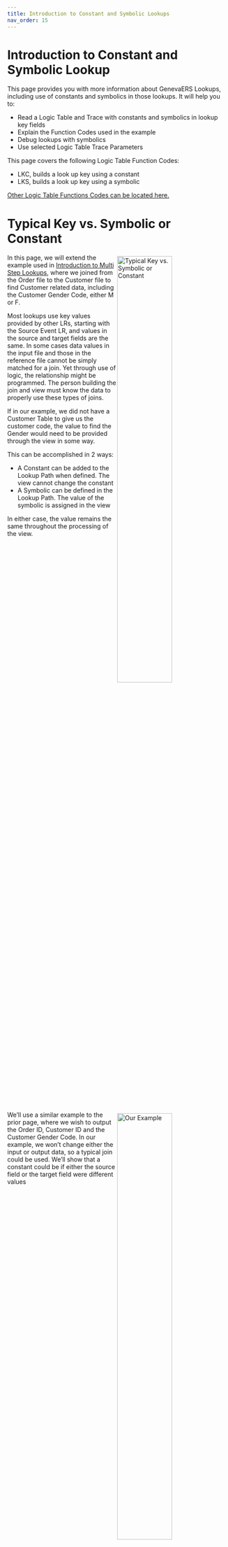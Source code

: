 ```yaml
---
title: Introduction to Constant and Symbolic Lookups
nav_order: 15
---
```


# Introduction to Constant and Symbolic Lookup

This page provides you with more information about GenevaERS Lookups, including use of constants and symbolics in those lookups.  It will help you to: 
- Read a Logic Table and Trace with constants and symbolics in lookup key fields 
- Explain the Function Codes used in the example
- Debug lookups with symbolics 
- Use selected Logic Table Trace Parameters

This page covers the following Logic Table Function Codes:
- LKC, builds a look up key using a constant
- LKS, builds a look up key using a symbolic

[Other Logic Table Functions Codes can be located here.](Intro11a_Logic_Table_Function_Codes.md)

<div style="clear: right" >

# Typical  Key vs. Symbolic or Constant

<img style="float: right;" width="50%" vspace="5" alt="Typical  Key vs. Symbolic or Constant" src=images/Module15-Constant_and_Symbolic_Lookups/Module15_Slide4.jpeg title="Typical  Key vs. Symbolic or Constant"/>

In this page, we will extend the example used in [Introduction to Multi Step Lookups](Intro14_Multi-Step_Lookups.md), where we joined from the Order file to the Customer file to find Customer related data, including the Customer Gender Code, either M or F.  

Most lookups use key values provided by other LRs, starting with the Source Event LR, and values in the source and target fields are the same. In some cases data values in the input file and those in the reference file cannot be simply matched for a join.  Yet through use of logic, the relationship might be programmed.   The person building the join and view must know the data to properly use these types of joins. 

If in our example, we did not have a Customer Table to give us the customer code, the value to find the Gender would need to be provided through the view in some way.  

This can be accomplished in 2 ways:  
- A Constant can be added to the Lookup Path when defined.  The view cannot change the constant
- A Symbolic can be defined in the Lookup Path.  The value of the symbolic is assigned in the view

In either case, the value remains the same throughout the processing of the view.

<div style="clear: right" >

<img style="float: right;" width="50%" vspace="5" alt="Our Example" src=images/Module15-Constant_and_Symbolic_Lookups/Module15_Slide5.jpeg title="Our Example"/>

We’ll use a similar example to the prior page, where we wish to output the Order ID, Customer ID and the Customer Gender Code.  In our example, we won’t change either the input or output data, so a typical join could be used.  We’ll show that a constant could be if either the source field or the target field were different values

<div style="clear: right" >

## A Constant Lookup Path

<img style="float: right;" width="50%" vspace="5" alt="A Constant Lookup Path" src=images/Module15-Constant_and_Symbolic_Lookups/Module15_Slide6.jpeg title="A Constant Lookup Path"/>

Both types of joins still require the source and target logical records to be specified, even when no fields from the source are used in the search.  Constants and symbolics can be used in combination with fields to perform a join, or they can be the only value to search the target reference file.  They can also be used in any step of a join.

A Constant can be used if the same value should be used in every search of the reference file.  The value to be used in the search for a matching record is placed directly in the Look-up Path definition.  The data type format must also be specified correctly to match the key data of the target reference file.

For our example we have defined this lookup path to use a constant of “M” for the Customer Code key.  We will also use another lookup path with a constant of “F”, which is not shown.

<div style="clear: right" >

## A Symbolic Lookup Path

<img style="float: right;" width="50%" vspace="5" alt="A Symbolic Lookup Path" src=images/Module15-Constant_and_Symbolic_Lookups/Module15_Slide7.jpeg title="A Symbolic Lookup Path"/>

A symbolic join is also defined in the lookup path.  But unlike the constant join, the value to be used in the search is not yet defined.  Rather, the symbolic is a key word that will be used in the view to assign what value should be used to search the target reference table.  In other words, the symbolic is a variable that is resolved using logic text in the view.  

Constants, symbolics and LR fields can be used together in the same join in any order or any combination.

In our example, we’ve defined a symbolic of GENCD for the Gender Code which we will assign in Logic Text.

<div style="clear: right" >

# Example View 

## Constants

<img style="float: right;" width="50%" vspace="5" alt="Example View: Constants" src=images/Module15-Constant_and_Symbolic_Lookups/Module15_Slide8.jpeg title="Example View: Constants"/>

Lookup paths that contain constants or symbolics are used like any other paths in views.  In both our example views we will use them in logic text.

We’ll use view 129 to demonstrate how paths with embedded constants operate.  In Column 3 of this view, our logic text will first look up to the Customer table using the Customer ID to find the Gender Code of either “M” or “F”.  Instead of using this as the key to the Gender Description table, we will use our new constant paths.

<div style="clear: right" >

## Symbolics

<img style="float: right;" width="50%" vspace="5" alt="Example View: Symbolics" src=images/Module15-Constant_and_Symbolic_Lookups/Module15_Slide9.jpeg title="Example View: Symbolics"/>

Symbolic views require logic text in order to assign the symbolic value.  The symbol (or variable) assigned in the path is assigned a value within the logic.  This is done by using the path name, followed by a semicolon, a dollar sign and the symbol name, and equal sign and then an assigned value as a constant.  Multiple symbolics can be assigned values one right after the others.

Our example view 130 shows how symbolics work.  As shown, the path name is used, followed by a semicolon, a dollar sign and the symbolic name “$GENCD”, an equal sign and a constant.  Notice that instead of requiring two paths on the prior view, one for “M” and the other for “F”, we now are able to use a single path for both conditions.

<div style="clear: right" >

## Constant Vs. Symbolic

<img style="float: right;" width="50%" vspace="5" alt="Constant Vs. Symbolic" src=images/Module15-Constant_and_Symbolic_Lookups/Module15_Slide10.jpeg title="Constant Vs. Symbolic"/>

The Constant and Symbolic Functions both populate a lookup key using a constant value rather than a value from an input file field, either the source Event File or Look up.

A Constant value is hardcoded in the Lookup Definition, which in turn simplifies view definition with no logic text, but requires more lookup definitions.

A Symbolic allows many possible constant values assigned in Logic Text through a symbolic variable, which means fewer total components with one lookup definition, but each use requires logic text for assignment

In Summary: 
### Constant

Each constant value hardcoded in the Lookup Definition
+ Simpler view definition with no logic text
- More lookup definitions

### Symbolic
Many possible constant values assigned in Logic Text through a symbolic variable
+ Fewer meta data components with one lookup definition
- Requires logic text for assignment

<div style="clear: right" >

## No Changes to Join Phase Processing

<img style="float: right;" width="50%" vspace="5" alt="No Changes to Join Phase Processing" src=images/Module15-Constant_and_Symbolic_Lookups/Module15_Slide11.jpeg title="No Changes to Join Phase Processing"/>

Constant and Symbolic joins do not affect the JLT process in any way.  Core image reference files are produced as they would be for any other join.  Constant and symbolic joins only affect the XLT, and as we will see, in very small ways.

<div style="clear: right" >

## Complete Logic Table

<img style="float: right;" width="50%" vspace="5" alt="Complete Logic Table" src=images/Module15-Constant_and_Symbolic_Lookups/Module15_Slide12.jpeg title="Complete Logic Table"/>

This is the complete logic table for the constant view, view 129.   The view has no extract record filtering.  Thus it is composed almost entirely of column dependent logic table rows.  Column 1 requires one row, a DTE to populate the Order ID.  Column 2 requires logic table rows 5 – 10, a join to the Customer Table to obtain the Customer ID.  Column 3 requires rows 11 through 33 to populate the Customer Gender Code using our lookup paths with embedded constants. 

<div style="clear: right" >

<img style="float: right;" width="50%" vspace="5" alt="Complete Logic Table" src=images/Module15-Constant_and_Symbolic_Lookups/Module15_Slide13.jpeg title="Complete Logic Table"/>

This is the complete logic table for the symbolic view, view 130.   It has by and large the same structure as the constant view. One difference is the LT row numbers differ because view 130 is executed in the same Performance Engine run as view 129.  Its LT rows are therefore after those of view 129. 

We’ll focus our attention in this page on Column 3, and compare and contrast the differences between these two views and their different paths.  For this logic table row comparison, we’ll change view 130 row numbers to be consistent with view 129.

<div style="clear: right" >

<img style="float: right;" width="50%" vspace="5" alt="Column 3 Common Rows" src=images/Module15-Constant_and_Symbolic_Lookups/Module15_Slide14.jpeg title="Column 3 Common Rows"/>

Inside column 3 logic, both views perform the same lookup to the Customer file to determine the Gender of the Customer.  The first test is for “M”, and a second test for “F”.  Both views also have the same patterned DTL and DTC functions for populating the column based upon lookup results.  When we eliminate all these rows of the logic table for our comparison, we are down to very few rows to analyze. 

<div style="clear: right" >

## LKC and LKS LT Functions

<img style="float: right;" width="50%" vspace="5" alt="LKC and LKS LT Functions" src=images/Module15-Constant_and_Symbolic_Lookups/Module15_Slide14.jpeg title="LKC and LKS LT Functions"/>

Lookup paths containing Constants have an LKC Lookup Constant Logic Table Function.  This function code, similar to an LKE and LKL builds a lookup key value to be used when searching a core image file.  The LKC simply places a constant in the key.  

In our view 129 example two LKC’s are used, one each to satisfy the join required by the COLUMN = keyword.  One assigns a value of “M” to the key, the other a value of “F”.

Symbolic paths contain LKS Lookup Symbolic Logic Table Functions.  This function performs the same operation as the LKC, placing a constant in the lookup key before searching a core image file.  

Example view 130 similarly has two LKS functions, one assigning a “M” and the other assigning an “F” before the respective LUSM functions.

<div style="clear: right" >

# GVBMR95 Control Report

<img style="float: right;" width="50%" vspace="5" alt="GVBMR95 Control Report" src=images/Module15-Constant_and_Symbolic_Lookups/Module15_Slide16.jpeg title="GVBMR95 Control Report"/>

Before examining the trace results, let’s look at the Extract Engine GVBMR95 control report to see the results of running these views.

Both views have written 12 output records.  But the found and not found counts are not the same.  Remember that Found and Not Found counts are the results of LUSM functions, and join optimization might simple cause view 130 to perform fewer of these functions.  

Both views wrote their output to the same output file, DD Name OUTPUT06.  Thus records from view 129 are interspersed with records from view 130.  If we examine the file carefully, it appears that each record is basically duplicated, which is what we would expect because the views create effectively the same output in slightly different ways.  And we can see that there appears to be two records, one for each view, which does not have a customer ID or Gender Code.

Lastly, because we were looking up to the Gender Description table, we would have expected to see “MALE” and “FEMALE” on the records, not the “M” and “F” displayed.  Let’s use the Logic Table Trace to examine these potential issues.

<div style="clear: right" >

# Logic Table Trace

## Trace Parameters

<img style="float: right;" width="50%" vspace="5" alt="Logic Table Trace Parameters" src=images/Module15-Constant_and_Symbolic_Lookups/Module15_Slide17.jpeg title="Logic Table Trace Parameters"/>

In the Introduction to Trace Facilities we briefly discussed the additional parameters available to control what is traced.  We’ll use those parameters highlighted in blue to investigate our view results.  

Although multiple trace parameters can be used at one time only one global parameter is permitted.  The global parameter is the one with no VIEW keyword on it.  Besides the one global parameter, all trace parameter rows require a VIEW parameter or they will be ignored in trace processing.

In the top example, the global parameter TRACEINPUT is used, and then two views each have individual trace parameters.  

In the bottom example, only a global parameter is used which will affect all rows in the logic table for all views.  

Note that an asterisk in the first position of the MR95PARMs marks a comment, which can be useful for saving prior trace parameters.

<div style="clear: right" >

## Trace INPUT Parameter

<img style="float: right;" width="50%" vspace="5" alt="Trace INPUT Parameter" src=images/Module15-Constant_and_Symbolic_Lookups/Module15_Slide18.jpeg title="Trace INPUT Parameter"/>

The TRACEINPUT parameter causes GVBMR95 to print the source Event File record.  The parameter is followed by the DD Name of the Event File to be traced.  In the Trace output the DD name is followed by the record number being printed.

The headings for the Trace Report have been removed in this example to make the printout more clear, and because of the report width is it shown in two parts.  

The input record is printed in two forms, as HEX characters which can allow viewing of things like packed and binary numbers, and as display characters which are easier for reading text.  

The SEQ NUM column before the Hex characters contains an index to the character positions of the printed hex record.  In this example, the first hex value of “F0F0F0F0” begins at offset “000000”.  On the next row the hex value of “00000582” begins at offset 000020 from the start of the record.  Note that a hex 20 is a decimal 32 bytes from the beginning of the record.  

<div style="clear: right" >

## Trace VIEW Parameter

<img style="float: right;" width="50%" vspace="5" alt="Trace VIEW Parameter" src=images/Module15-Constant_and_Symbolic_Lookups/Module15_Slide19.jpeg title="Trace VIEW Parameter"/>

The Trace View Parameter indicates which view should be traced.  In this example, only view 129 will be traced.  Notice that the trace output does not include any trace rows from view 130 even though it was contained in the same logic table and was processed by the Extract Engine at the same time.  This is a simple way of reducing the trace output to a single view of interest.

<div style="clear: right" >

## Trace LTFUNC Parameter

<img style="float: right;" width="50%" vspace="5" alt="Trace LTFUNC Parameter" src=images/Module15-Constant_and_Symbolic_Lookups/Module15_Slide20.jpeg title="Trace LTFUNC Parameter"/>

Another useful keyword is the LTFUNC parameter.  

Multiple VIEW parameters can be used at the same time. In this example, all LUSM functions for both views are shown.  Because we are looking for the same function codes in all the views in the logic table, the same thing could have been accomplished by coding the LTFUNC parameter on the Global Trace Parameter line.

Notice on this trace that for the last two records in the input file, records 11 and 12, only view 129 performed any LUSM functions.  This might explain the differences between Found and Not Found lookup on the GVBMR95 Control report.

<div style="clear: right" >

## Multiple Trace Parameters

<img style="float: right;" width="50%" vspace="5" alt="Multiple Trace Parameters" src=images/Module15-Constant_and_Symbolic_Lookups/Module15_Slide21.jpeg title="Multiple Trace Parameters"/>

Multiple trace parameters can be used together with different sub parameters as well.

In this example the orange boxes highlight the Global parameter request for a print of the input record from the ORDER001 DD Name
The green boxes show the VIEW=129 parameters print only the LUSM function code rows on input records 11 and 12 and the output.
The blue boxes highlight the VIEW=130 parameters requesting the trace to print all LT function codes from Logic Table Rows 54 to 65, on input records 11 and 12.

The output from these last set of parameters shows that only the JOIN function code of LT Row 54 and the DTC of LT Row 65 were executed.  The LUSM and the DTL function codes allow in this section of the Logic Table were not executed.  Thus we can confirm that because the LUSM was not executed the Found and Not Found counts between view 129 and view 130 should be different.

<div style="clear: right" >

## Example: Column Width Error

<img style="float: right;" width="50%" vspace="5" alt="Column Width Error" src=images/Module15-Constant_and_Symbolic_Lookups/Module15_Slide22.jpeg title="Column Width Error"/>

When we inspected the output, we noted it only contained the letters “M” and “F” on the end of the file, not the full reference file title values of “MALE” and “FEMALE”.   

If we set our trace parameters to trace only the DTL functions associated with the last column shown in this example, the trace output shows the Value 1 for the DTL function code is a 20 byte source values of “MALE” and “FEMALE” from the full reference file field.  However, the Target length is only 1 byte long.  The field has been truncated because the view definition was coded incorrectly.  Adjusting the view column width and re-running it should correct the error.

<div style="clear: right" >

## Other Trace Parameters
				
The following are descriptions of other trace parameters we have not examined in detail in this page. 

- The DDNAME parameter will trace only the specified input file. While the TRACEINPUT shows input record for a DD Name, this parameter shows only executed logic table rows against that file.

- The VPOS, VLEN, and VALUE parameters trace only when the data at position for length on the source record is equal to a specific value. These parameters can consume a great deal of CPU resources against very large files.  Use them with care.

- LTABEND will cause GVBMR95 to produce a dump for debugging if it executes a specific logic table row.  This may be useful when debugging user exits which we’ll discuss in a later page.

- MSGABEND will cause MR95 to abend if it produces a specific error number, such as an 0C7 data exception.

<div style="clear: right" >

## Function Overview

<img style="float: right;" width="50%" vspace="5" alt="Function Overview" src=images/Module15-Constant_and_Symbolic_Lookups/Module15_Slide24.jpeg title="Function Overview"/>


This logic table and his page has introduced the following Logic Table Function Code:
- LKC, builds a look up key using a constant
- LKS, builds a look up key using a symbolic

[Click here to access the list of the most common Logic Table Functions for reference.](Intro11a_Logic_Table_Function_Codes.md)

<div style="clear: right" > 

# Links

Place following text in the topic:  
    ````
    [Topic A](TopicA)
    ````

The link displays as:   
[Topic A](TopicA)